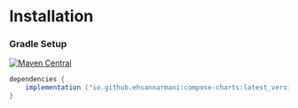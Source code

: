 # Installation

### Gradle Setup

[![Maven Central](https://img.shields.io/maven-central/v/io.github.ehsannarmani/compose-charts?color=4caf50&label=Latest%20Release&v=10)](https://img.shields.io/github/v/release/ehsannarmani/ComposeCharts?color=greenlight&label=Latest%20Release)

``` groovy hl_lines="2"
dependencies {
    implementation ("io.github.ehsannarmani:compose-charts:latest_version")
}
```
